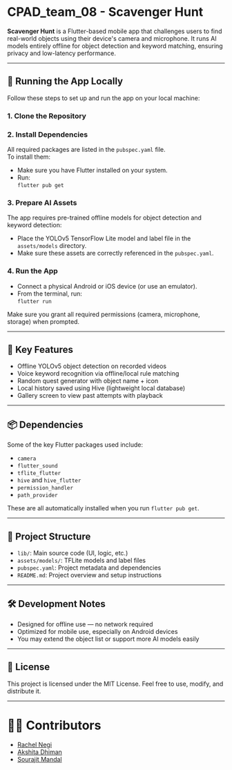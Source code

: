 # CPAD_team_08 - Scavenger Hunt

**Scavenger Hunt** is a Flutter-based mobile app that challenges users to find real-world objects using their device's camera and microphone. It runs AI models entirely offline for object detection and keyword matching, ensuring privacy and low-latency performance.

---

## 🚀 Running the App Locally

Follow these steps to set up and run the app on your local machine:

### 1. Clone the Repository

### 2. Install Dependencies

All required packages are listed in the `pubspec.yaml` file.  
To install them:

- Make sure you have Flutter installed on your system.
- Run:  
  `flutter pub get`

### 3. Prepare AI Assets

The app requires pre-trained offline models for object detection and keyword detection:

- Place the YOLOv5 TensorFlow Lite model and label file in the `assets/models` directory.
- Make sure these assets are correctly referenced in the `pubspec.yaml`.

### 4. Run the App

- Connect a physical Android or iOS device (or use an emulator).
- From the terminal, run:  
  `flutter run`

Make sure you grant all required permissions (camera, microphone, storage) when prompted.

---

## 🧩 Key Features

- Offline YOLOv5 object detection on recorded videos
- Voice keyword recognition via offline/local rule matching
- Random quest generator with object name + icon
- Local history saved using Hive (lightweight local database)
- Gallery screen to view past attempts with playback

---

## 📦 Dependencies

Some of the key Flutter packages used include:

- `camera`
- `flutter_sound`
- `tflite_flutter`
- `hive` and `hive_flutter`
- `permission_handler`
- `path_provider`

These are all automatically installed when you run `flutter pub get`.

---

## 📁 Project Structure

- `lib/`: Main source code (UI, logic, etc.)
- `assets/models/`: TFLite models and label files
- `pubspec.yaml`: Project metadata and dependencies
- `README.md`: Project overview and setup instructions

---

## 🛠 Development Notes

- Designed for offline use — no network required
- Optimized for mobile use, especially on Android devices
- You may extend the object list or support more AI models easily

---

## 📜 License

This project is licensed under the MIT License. Feel free to use, modify, and distribute it.

---

# 👨‍💻 Contributors

- [Rachel Negi](https://github.com/RachelNegi)
- [Akshita Dhiman](https://github.com/AkshitaDhim)
- [Sourajit Mandal](https://github.com/Sourajit-812)

